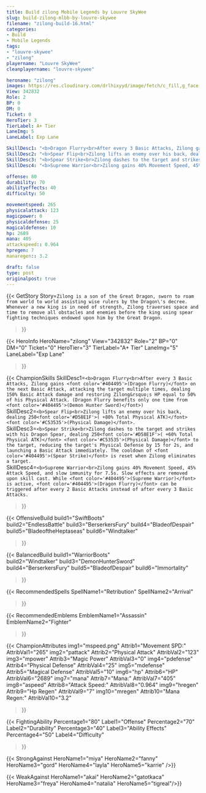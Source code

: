 ```yaml
---
title: Build zilong Mobile Legends by Louvre SkyWee
slug: build-zilong-mlbb-by-louvre-skywee
filename: "zilong-build-16.html"
categories: 
- Build 
- Mobile Legends
tags: 
- "louvre-skywee"
- "zilong"
playername: "Louvre SkyWee"
cleanplayername: "louvre-skywee"

heroname: "zilong"
images: https://res.cloudinary.com/drlhixyyd/image/fetch/c_fill,g_face,f_auto/https://cdn2-build.mobagenie.my.id/p/images/banner/full/zilong.jpg
View: 342832 
Role: 2 
BP: 0
DM: 0 
Ticket: 0 
HeroTier: 3 
TierLabel: A+ Tier 
LaneImg: 5
LaneLabel: Exp Lane 

SkillDesc1: "<b>Dragon Flurry<br>After every 3 Basic Attacks, Zilong gains <font color='#404495'>(Dragon Flurry)</font> on the next Basic Attack, attacking the target multiple times, dealing 150% Basic Attack damage and restoring Zilong&rsquo;s HP equal to 50% of his Physical Attack. (Dragon Flurry benefits only one time from <font color='#404495'>(Demon Hunter Sword)</font>)"   
SkillDesc2: "<b>Spear Flip<br>Zilong lifts an enemy over his back, dealing 250<font color='#D58E1F'>( +80% Total Physical ATK)</font> <font color='#C53535'>(Physical Damage)</font>."   
SkillDesc3: "<b>Spear Strike<br>Zilong dashes to the target and strikes with his Dragon Spear, dealing 250<font color='#D58E1F'>( +60% Total Physical ATK)</font> <font color='#C53535'>(Physical Damage)</font> to the target, reducing the target's Physical Defense by 15 for 2s, and launching a Basic Attack immediately. The cooldown of <font color='#404495'>(Spear Strike)</font> is reset when Zilong eliminates a target."   
SkillDesc4: "<b>Supreme Warrior<br>Zilong gains 40% Movement Speed, 45% Attack Speed, and slow immunity for 7.5s. Slow effects are removed upon skill cast. While <font color='#404495'>(Supreme Warrior)</font> is active, <font color='#404495'>(Dragon Flurry)</font> can be triggered after every 2 Basic Attacks instead of after every 3 Basic Attacks."  

offense: 80 
durability: 70 
abilityeffects: 40 
difficulty: 50 

movementspeed: 265
physicalattack: 123
magicpower: 0
physicaldefense: 25
magicaldefense: 10
hp: 2689
mana: 405
attackspeed:: 0.964
hpregen: 7
manaregen:: 3.2

draft: false
type: post
originalpost: true
---
```



{{< GetStory 
Story=` Zilong is a son of the Great Dragon, sworn to roam from world to world assisting wise rulers by the Dragon\'s decree. Whenever a new king is in need of strength, Zilong traverses space and time to remove all obstacles and enemies before the king using spear fighting techniques endowed upon him by the Great Dragon. ` 
>}}

{{< HeroInfo 
HeroName="zilong" 
View="342832" 
Role="2" 
BP="0" 
DM="0" 
Ticket="0" 
HeroTier="3" 
TierLabel="A+ Tier" 
LaneImg="5" 
LaneLabel="Exp Lane" 
>}}
 
{{< ChampionSkills 
SkillDesc1=`<b>Dragon Flurry<br>After every 3 Basic Attacks, Zilong gains <font color='#404495'>(Dragon Flurry)</font> on the next Basic Attack, attacking the target multiple times, dealing 150% Basic Attack damage and restoring Zilong&rsquo;s HP equal to 50% of his Physical Attack. (Dragon Flurry benefits only one time from <font color='#404495'>(Demon Hunter Sword)</font>)`   
SkillDesc2=`<b>Spear Flip<br>Zilong lifts an enemy over his back, dealing 250<font color='#D58E1F'>( +80% Total Physical ATK)</font> <font color='#C53535'>(Physical Damage)</font>.`   
SkillDesc3=`<b>Spear Strike<br>Zilong dashes to the target and strikes with his Dragon Spear, dealing 250<font color='#D58E1F'>( +60% Total Physical ATK)</font> <font color='#C53535'>(Physical Damage)</font> to the target, reducing the target's Physical Defense by 15 for 2s, and launching a Basic Attack immediately. The cooldown of <font color='#404495'>(Spear Strike)</font> is reset when Zilong eliminates a target.`   
SkillDesc4=`<b>Supreme Warrior<br>Zilong gains 40% Movement Speed, 45% Attack Speed, and slow immunity for 7.5s. Slow effects are removed upon skill cast. While <font color='#404495'>(Supreme Warrior)</font> is active, <font color='#404495'>(Dragon Flurry)</font> can be triggered after every 2 Basic Attacks instead of after every 3 Basic Attacks.`   
>}}

{{< OffensiveBuild 
build1="SwiftBoots"  
build2="EndlessBattle" 
build3="BerserkersFury" 
build4="BladeofDespair" 
build5="BladeoftheHeptaseas" 
build6="Windtalker" 
>}} 

{{< BalancedBuild 
build1="WarriorBoots"  
build2="Windtalker" 
build3="DemonHunterSword" 
build4="BerserkersFury" 
build5="BladeofDespair" 
build6="Immortality" 
>}}


{{< RecommendedSpells 
SpellName1="Retribution" 
SpellName2="Arrival" 
>}}  

{{< RecommendedEmblems 
EmblemName1="Assassin" 
EmblemName2="Fighter" 
>}}   


{{< ChampionAttributes
img1="mspeed.png" Attrib1="Movement SPD:" AttribVal1="265"
img2="pattack" Attrib2="Physical Attack" AttribVal2="123"
img3="mpower" Attrib3="Magic Power" AttribVal3="0"
img4="pdefense" Attrib4="Physical Defense" AttribVal4="25"
img5="mdefense" Attrib5="Magical Defense" AttribVal5="10"
img6="hp" Attrib6="HP" AttribVal6="2689"
img7="mana" Attrib7="Mana:" AttribVal7="405"
img8="aspeed" Attrib8="Attack Speed:" AttribVal8="0.964"
img9="hregen" Attrib9="Hp Regen" AttribVal9="7"
img10="mregen" Attrib10="Mana Regen:" AttribVal10="3.2"
>}}


{{< FightingAbility
Percentage1="80" Label1="Offense"
Percentage2="70" Label2="Durability"
Percentage3="40" Label3="Ability Effects"
Percentage4="50" Label4="Difficulty"
 >}}

{{< StrongAgainst 
HeroName1="miya"
HeroName2="fanny"
HeroName3="gord"
HeroName4="layla"
HeroName5="karrie"
/>}}

{{< WeakAgainst
HeroName1="akai"
HeroName2="gatotkaca"
HeroName3="freya"
HeroName4="natalia"
HeroName5="tigreal"/>}}

